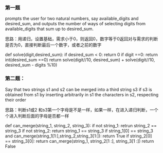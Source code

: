 ### 第一题
prompts the user for two natural numbers, say available_digits and desired_sum, 
and outputs the number of ways of selecting digits from available_digits that sum up to desired_sum.

思路：用递归，设置基础，需求小于0，则返回0，数字等于0返回对与需求的判断是否为0，直接判断最后一个数字，或者之前的数字

  def solve(digit,desired_sum):
    if desired_sum < 0:
      return 0
    if digit ==0:
      return int(desired_sum ==0)
    return solve(digit//10, desired_sum) + solve(digit//10, desired_sum - digits %10)
  

### 第二题：
Say that two strings s1 and s2 can be merged into a third string s3 if s3 is obtained from s1 by inserting 
arbitrarily in s1 the characters in s2, respecting their order

思路：判断s1或2 和s3第一个字母是不是一样，如果一样，在进入递归判断，一个个进入判断后面的字母是否都一样

  def can_merge(string_1, string_2, string_3):
    if not string_1:
      retrun string_2 == string_3
    if not string_2:
      return string_1 == string_3
    if string_1[0] == string_3 and can_merge(string_1[1:],string_2,string_3[1:]):
      return True
    if string_2[0] == string_3[0]:
      return can_merge(string_1, string_2[1 :], string_3[1 :])
    return False
